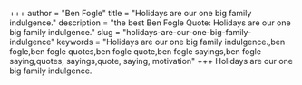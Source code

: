 +++
author = "Ben Fogle"
title = "Holidays are our one big family indulgence."
description = "the best Ben Fogle Quote: Holidays are our one big family indulgence."
slug = "holidays-are-our-one-big-family-indulgence"
keywords = "Holidays are our one big family indulgence.,ben fogle,ben fogle quotes,ben fogle quote,ben fogle sayings,ben fogle saying,quotes, sayings,quote, saying, motivation"
+++
Holidays are our one big family indulgence.
